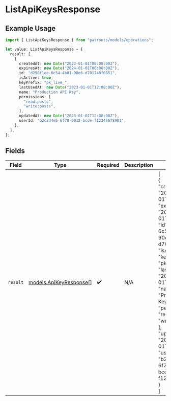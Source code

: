 # ListApiKeysResponse

## Example Usage

```typescript
import { ListApiKeysResponse } from "patronts/models/operations";

let value: ListApiKeysResponse = {
  result: [
    {
      createdAt: new Date("2023-01-01T00:00:00Z"),
      expiresAt: new Date("2024-01-01T00:00:00Z"),
      id: "d290f1ee-6c54-4b01-90e6-d701748f0851",
      isActive: true,
      keyPrefix: "pk_live_",
      lastUsedAt: new Date("2023-01-01T12:00:00Z"),
      name: "Production API Key",
      permissions: [
        "read:posts",
        "write:posts",
      ],
      updatedAt: new Date("2023-01-01T12:00:00Z"),
      userId: "b2c3d4e5-6f78-9012-bcde-f12345678901",
    },
  ],
};
```

## Fields

| Field                                                                                                                                                                                                                                                                                                                                                                                | Type                                                                                                                                                                                                                                                                                                                                                                                 | Required                                                                                                                                                                                                                                                                                                                                                                             | Description                                                                                                                                                                                                                                                                                                                                                                          | Example                                                                                                                                                                                                                                                                                                                                                                              |
| ------------------------------------------------------------------------------------------------------------------------------------------------------------------------------------------------------------------------------------------------------------------------------------------------------------------------------------------------------------------------------------ | ------------------------------------------------------------------------------------------------------------------------------------------------------------------------------------------------------------------------------------------------------------------------------------------------------------------------------------------------------------------------------------ | ------------------------------------------------------------------------------------------------------------------------------------------------------------------------------------------------------------------------------------------------------------------------------------------------------------------------------------------------------------------------------------ | ------------------------------------------------------------------------------------------------------------------------------------------------------------------------------------------------------------------------------------------------------------------------------------------------------------------------------------------------------------------------------------ | ------------------------------------------------------------------------------------------------------------------------------------------------------------------------------------------------------------------------------------------------------------------------------------------------------------------------------------------------------------------------------------ |
| `result`                                                                                                                                                                                                                                                                                                                                                                             | [models.ApiKeyResponse](../../models/apikeyresponse.md)[]                                                                                                                                                                                                                                                                                                                            | :heavy_check_mark:                                                                                                                                                                                                                                                                                                                                                                   | N/A                                                                                                                                                                                                                                                                                                                                                                                  | [<br/>{<br/>"createdAt": "2023-01-01T00:00:00Z",<br/>"expiresAt": "2024-01-01T00:00:00Z",<br/>"id": "d290f1ee-6c54-4b01-90e6-d701748f0851",<br/>"isActive": true,<br/>"keyPrefix": "pk_live_",<br/>"lastUsedAt": "2023-01-01T12:00:00Z",<br/>"name": "Production API Key",<br/>"permissions": [<br/>"read:posts",<br/>"write:posts"<br/>],<br/>"updatedAt": "2023-01-01T12:00:00Z",<br/>"userId": "b2c3d4e5-6f78-9012-bcde-f12345678901"<br/>}<br/>] |